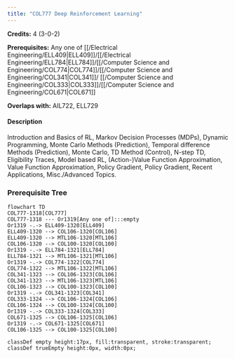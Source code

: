 ```yaml
---
title: "COL777 Deep Reinforcement Learning"
---
```

**Credits:** 4 (3-0-2)

**Prerequisites:** Any one of [[/Electrical Engineering/ELL409|ELL409]]/[[/Electrical Engineering/ELL784|ELL784]]/[[/Computer Science and Engineering/COL774|COL774]]/[[/Computer Science and Engineering/COL341|COL341]]/ [[/Computer Science and Engineering/COL333|COL333]]/[[/Computer Science and Engineering/COL671|COL671]]

**Overlaps with:** AIL722, ELL729

#### Description
Introduction and Basics of RL, Markov Decision Processes (MDPs), Dynamic Programming, Monte Carlo Methods (Prediction), Temporal difference Methods (Prediction), Monte Carlo, TD Method (Control), N-step TD, Eligibility Traces, Model based RL, (Action-)Value Function Approximation, Value Function Approximation, Policy Gradient, Policy Gradient, Recent Applications, Misc./Advanced Topics.

### Prerequisite Tree

```mermaid
flowchart TD
COL777-1318[COL777]
COL777-1318 --- Or1319[Any one of]:::empty
Or1319 -.-> ELL409-1320[ELL409]
ELL409-1320 --> COL106-1320[COL106]
ELL409-1320 --> MTL106-1320[MTL106]
COL106-1320 --> COL100-1320[COL100]
Or1319 -.-> ELL784-1321[ELL784]
ELL784-1321 --> MTL106-1321[MTL106]
Or1319 -.-> COL774-1322[COL774]
COL774-1322 --> MTL106-1322[MTL106]
COL341-1323 --> COL106-1323[COL106]
COL341-1323 --> MTL106-1323[MTL106]
COL106-1323 --> COL100-1323[COL100]
Or1319 -.-> COL341-1323[COL341]
COL333-1324 --> COL106-1324[COL106]
COL106-1324 --> COL100-1324[COL100]
Or1319 -.-> COL333-1324[COL333]
COL671-1325 --> COL106-1325[COL106]
Or1319 -.-> COL671-1325[COL671]
COL106-1325 --> COL100-1325[COL100]

classDef empty height:17px, fill:transparent, stroke:transparent;
classDef trueEmpty height:0px, width:0px;
```